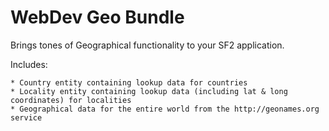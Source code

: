 # WebDev Geo Bundle

Brings tones of Geographical functionality to your SF2 application.

Includes:

    * Country entity containing lookup data for countries
    * Locality entity containing lookup data (including lat & long coordinates) for localities
    * Geographical data for the entire world from the http://geonames.org service